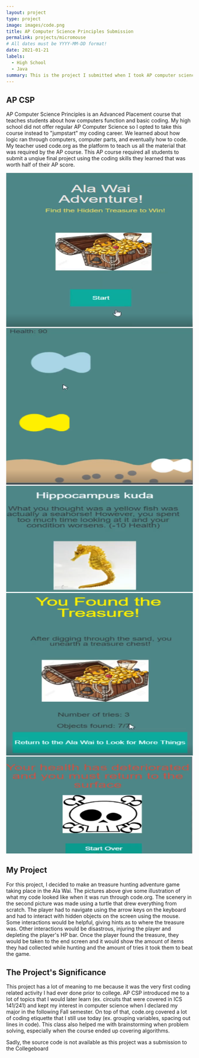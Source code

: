 ```yaml
---
layout: project
type: project
image: images/code.png
title: AP Computer Science Principles Submission
permalink: projects/micromouse
# All dates must be YYYY-MM-DD format!
date: 2021-01-21
labels:
  - High School
  - Java
summary: This is the project I submitted when I took AP computer science principles in my senior year of high school.
---
```

## AP CSP
AP Computer Science Principles is an Advanced Placement course that teaches students about how computers function and basic coding. My high school did not offer regular AP Computer Science so I opted to take this course instead to "jumpstart" my coding career. We learned about how logic ran through computers, computer parts, and eventually how to code. My teacher used code.org as the platform to teach us all the material that was required by the AP course. This AP course required all students to submit a unqiue final project using the coding skills they learned that was worth half of their AP score. 


<div class="ui small rounded images">
  <img class="ui image" src="../images/CodeOrg.PNG">
  <img class="ui image" src="../images/CodeOrgPlay.PNG">
  <img class="ui image" src="../images/CodeOrgSeahorse.PNG">
  <img class="ui image" src="../images/CodeOrgW.PNG">
  <img class="ui image" src="../images/CodeOrgL.PNG">
</div>


## My Project
For this project, I decided to make an treasure hunting adventure game taking place in the Ala Wai. The pictures above give some illustration of what my code looked like when it was run through code.org. The scenery in the second picture was made using a turtle that drew everything from scratch. The player had to navigate using the arrow keys on the keyboard and had to interact with hidden objects on the screen using the mouse. Some interactions would be helpful, giving hints as to where the treasure was. Other interactions would be disastrous, injuring the player and depleting the player's HP bar. Once the player found the treasure, they would be taken to the end screen and it would show the amount of items they had collected while hunting and the amount of tries it took them to beat the game.

## The Project's Significance
This project has a lot of meaning to me because it was the very first coding related activity I had ever done prior to college. AP CSP introduced me to a lot of topics that I would later learn (ex. circuits that were covered in ICS 141/241) and kept my interest in computer science when I declared my major in the following Fall semester. On top of that, code.org covered a lot of coding etiquette that I still use today (ex. grouping variables, spacing out lines in code). This class also helped me with brainstorming when problem solving, especially when the course ended up covering algorithms. 

Sadly, the source code is not available as this project was a submission to the Collegeboard







